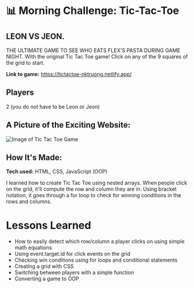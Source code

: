 # 📊 Morning Challenge: Tic-Tac-Toe

## LEON VS JEON. 

THE ULTIMATE GAME TO SEE WHO EATS FLEX'S PASTA DURING GAME NIGHT. With the original Tic Tac Toe game!
Click on any of the 9 squares of the grid to start.

**Link to game:** https://tictactoe-nktruong.netlify.app/

## Players
2 (you do not have to be Leon or Jeon)

## A Picture of the Exciting Website:
![Image of Tic Tac Toe Game](https://i.imgur.com/4nMLCLa.png)

## How It's Made:

**Tech used:** HTML, CSS, JavaScript (OOP)

I learned how to create Tic Tac Toe using nested arrays. When people click on the grid, it'll compute the row and column they are in. Using bracket notation, it goes through a for loop to check for winning conditions in the rows and columns.

# Lessons Learned

* How to easily detect which row/column a player clicks on using simple math equations
* Using event.target.id for click events on the grid
* Checking win conditions using for loops and conditional statements
* Creating a grid with CSS
* Switching between players with a simple function
* Converting a game to OOP
